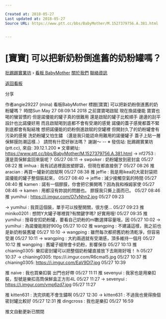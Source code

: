 ```yaml
---

Created at: 2018-05-27
Last updated at: 2018-05-27
Source URL: https://www.ptt.cc/bbs/BabyMother/M.1527379756.A.381.html


---
```


# [寶寶] 可以把新奶粉倒進舊的奶粉罐嗎？


[批踢踢實業坊](https://www.ptt.cc/bbs/) › [看板 BabyMother](https://www.ptt.cc/bbs/BabyMother/index.html) [關於我們](https://www.ptt.cc/about.html) [聯絡資訊](https://www.ptt.cc/contact.html)

[返回看板](https://www.ptt.cc/bbs/BabyMother/index.html)

分享

作者angie29227 (mina)
看板BabyMother
標題\[寶寶\] 可以把新奶粉倒進舊的奶粉罐嗎？
時間Sun May 27 08:09:14 2018
之前寶寶喝啟賦 現在換諾優能 寶寶也喝的蠻習慣的 但是諾優能的罐子真的很難用 還是啟賦的罐子比較順手 邊邊的刮平設計也比諾優好用 而且啟賦喝到底都不會有受潮的感覺 諾優的蓋子感覺都蓋不緊 到底都會有點結塊 想把諾優能的奶粉倒進啟賦的空罐裡 但開封久了的奶粉罐會有污染的感覺 洗奶粉罐又怕生鏽 （還是我只能認命用難用的諾優罐子 蓋子上貼一層保鮮膜防潮這樣..） 請問有什麼好辦法嗎？ 謝謝～ -- ※ 發信站: 批踢踢實業坊(ptt.cc), 來自: 39.12.1.200 ※ 文章網址: <https://www.ptt.cc/bbs/BabyMother/M.1527379756.A.381.html>
→ nf2753 : 還是買保鮮盒回來裝呢？ 05/27 08:11
→ swpoker : 奶粉罐放到密封盒 05/27 08:22
推 imhua : 我有試過裡面放塑膠袋，但現在都直接倒了 05/27 08:26
推 aracian : 再買一罐新的啟賦啊 05/27 08:38
推 jeffie : 我是用ikea的大密封袋把諾優能的罐子整個裝起來， 05/27 08:40
→ jeffie : 減少接觸空氣的時間 05/27 08:40
推 kamen : 諾有一個膠膜，你會把它撕開嗎？因為我和褓姆家使 05/27 08:46
→ kamen : 用都沒有妳說的問題也。 膠膜我只撕上面而已。 05/27 08:46
推 yumihui : <https://i.imgur.com/O7vNhn2.jpg> 05/27 09:23

→ yumihui : 我買這個裝，單手可以按壓開關，很方便... 05/27 09:23
推 miniko0201 : 想問Y大罐子哪裡買?有關鍵字嗎? 好實用哦! 05/27 09:35
推 yumihui : 搜尋安扣奶粉罐，要看自己奶粉的ml數選擇容量哦，因 05/27 10:02
→ yumihui : 為諾優能剛好900g 05/27 10:02
推 wangping : 不建議這樣，我之前也是新奶粉裝舊罐 05/27 10:10
→ wangping : 雖然每次都把舊奶粉清乾淨，但容易受潮 05/27 10:11
→ wangping : 大約兩週就有受潮感，頂多維持一個月 05/27 10:12
推 wangping : 舊罐子縫隙會卡奶粉，影響保存 05/27 10:13
推 chianing0305: 樂扣密封罐可以把整個奶粉罐直接放下去剛剛好哦！ h 05/27 10:37
→ chianing0305: ttps://i.imgur.com/R6cmal5.jpg 05/27 10:37
推 chianing0305: <https://i.imgur.com/EaV9Dl7.jpg> 05/27 10:39

推 naive : 我也買樂扣裝 出門也好帶 05/27 11:11
推 sevenyui : 我家也是用樂扣裝，型號是樂扣高筒保鮮盒正方形4L 05/27 11:27
→ sevenyui : <https://i.imgur.com/vmp6zd7.jpg> 05/27 11:27

推 kitten631 : 洗完烘乾不會生鏽啊 05/27 12:30
→ kitten631 : 不過我也覺得換個密封罐比較好 05/27 12:31
推 dingcross : 我也是樂扣 05/27 16:59

推文自動更新已關閉

